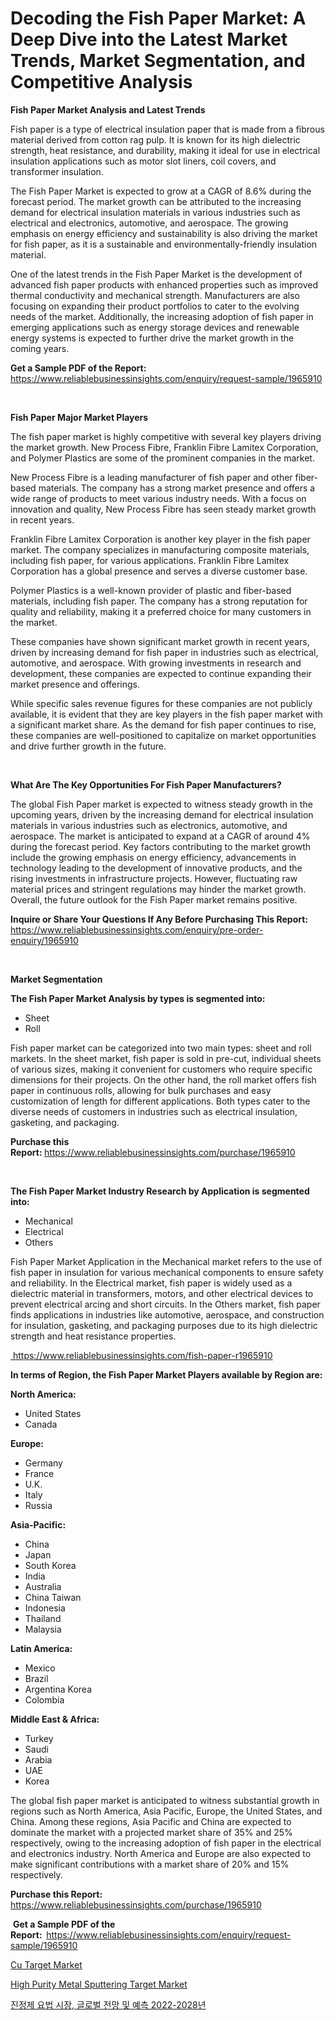 <p><h1>Decoding the Fish Paper Market: A Deep Dive into the Latest Market Trends, Market Segmentation, and Competitive Analysis</h1></p><p><strong>Fish Paper Market Analysis and Latest Trends</strong></p>
<p><p>Fish paper is a type of electrical insulation paper that is made from a fibrous material derived from cotton rag pulp. It is known for its high dielectric strength, heat resistance, and durability, making it ideal for use in electrical insulation applications such as motor slot liners, coil covers, and transformer insulation.</p><p>The Fish Paper Market is expected to grow at a CAGR of 8.6% during the forecast period. The market growth can be attributed to the increasing demand for electrical insulation materials in various industries such as electrical and electronics, automotive, and aerospace. The growing emphasis on energy efficiency and sustainability is also driving the market for fish paper, as it is a sustainable and environmentally-friendly insulation material.</p><p>One of the latest trends in the Fish Paper Market is the development of advanced fish paper products with enhanced properties such as improved thermal conductivity and mechanical strength. Manufacturers are also focusing on expanding their product portfolios to cater to the evolving needs of the market. Additionally, the increasing adoption of fish paper in emerging applications such as energy storage devices and renewable energy systems is expected to further drive the market growth in the coming years.</p></p>
<p><strong>Get a Sample PDF of the Report:&nbsp;</strong> <a href="https://www.reliablebusinessinsights.com/enquiry/request-sample/1965910">https://www.reliablebusinessinsights.com/enquiry/request-sample/1965910</a></p>
<p>&nbsp;</p>
<p><strong>Fish Paper Major Market Players</strong></p>
<p><p>The fish paper market is highly competitive with several key players driving the market growth. New Process Fibre, Franklin Fibre Lamitex Corporation, and Polymer Plastics are some of the prominent companies in the market.</p><p>New Process Fibre is a leading manufacturer of fish paper and other fiber-based materials. The company has a strong market presence and offers a wide range of products to meet various industry needs. With a focus on innovation and quality, New Process Fibre has seen steady market growth in recent years.</p><p>Franklin Fibre Lamitex Corporation is another key player in the fish paper market. The company specializes in manufacturing composite materials, including fish paper, for various applications. Franklin Fibre Lamitex Corporation has a global presence and serves a diverse customer base.</p><p>Polymer Plastics is a well-known provider of plastic and fiber-based materials, including fish paper. The company has a strong reputation for quality and reliability, making it a preferred choice for many customers in the market.</p><p>These companies have shown significant market growth in recent years, driven by increasing demand for fish paper in industries such as electrical, automotive, and aerospace. With growing investments in research and development, these companies are expected to continue expanding their market presence and offerings.</p><p>While specific sales revenue figures for these companies are not publicly available, it is evident that they are key players in the fish paper market with a significant market share. As the demand for fish paper continues to rise, these companies are well-positioned to capitalize on market opportunities and drive further growth in the future.</p></p>
<p>&nbsp;</p>
<p><strong>What Are The Key Opportunities For Fish Paper Manufacturers?</strong></p>
<p><p>The global Fish Paper market is expected to witness steady growth in the upcoming years, driven by the increasing demand for electrical insulation materials in various industries such as electronics, automotive, and aerospace. The market is anticipated to expand at a CAGR of around 4% during the forecast period. Key factors contributing to the market growth include the growing emphasis on energy efficiency, advancements in technology leading to the development of innovative products, and the rising investments in infrastructure projects. However, fluctuating raw material prices and stringent regulations may hinder the market growth. Overall, the future outlook for the Fish Paper market remains positive.</p></p>
<p><strong>Inquire or Share Your Questions If Any Before Purchasing This Report:</strong> <a href="https://www.reliablebusinessinsights.com/enquiry/pre-order-enquiry/1965910">https://www.reliablebusinessinsights.com/enquiry/pre-order-enquiry/1965910</a></p>
<p>&nbsp;</p>
<p><strong>Market Segmentation</strong></p>
<p><strong>The Fish Paper Market Analysis by types is segmented into:</strong></p>
<p><ul><li>Sheet</li><li>Roll</li></ul></p>
<p><p>Fish paper market can be categorized into two main types: sheet and roll markets. In the sheet market, fish paper is sold in pre-cut, individual sheets of various sizes, making it convenient for customers who require specific dimensions for their projects. On the other hand, the roll market offers fish paper in continuous rolls, allowing for bulk purchases and easy customization of length for different applications. Both types cater to the diverse needs of customers in industries such as electrical insulation, gasketing, and packaging.</p></p>
<p><strong>Purchase this Report:&nbsp;</strong><a href="https://www.reliablebusinessinsights.com/purchase/1965910">https://www.reliablebusinessinsights.com/purchase/1965910</a></p>
<p>&nbsp;</p>
<p><strong>The Fish Paper Market Industry Research by Application is segmented into:</strong></p>
<p><ul><li>Mechanical</li><li>Electrical</li><li>Others</li></ul></p>
<p><p>Fish Paper Market Application in the Mechanical market refers to the use of fish paper in insulation for various mechanical components to ensure safety and reliability. In the Electrical market, fish paper is widely used as a dielectric material in transformers, motors, and other electrical devices to prevent electrical arcing and short circuits. In the Others market, fish paper finds applications in industries like automotive, aerospace, and construction for insulation, gasketing, and packaging purposes due to its high dielectric strength and heat resistance properties.</p></p>
<p><a href="https://www.reliablebusinessinsights.com/fish-paper-r1965910">&nbsp;https://www.reliablebusinessinsights.com/fish-paper-r1965910</a></p>
<p><strong>In terms of Region, the Fish Paper Market Players available by Region are:</strong></p>
<p>
    <p> <strong> North America: </strong>
        <ul>
            <li>United States</li>
            <li>Canada</li>
        </ul>
        </p> 
    <p> <strong> Europe: </strong>
        <ul>
            <li>Germany</li>
            <li>France</li>
            <li>U.K.</li>
            <li>Italy</li>
            <li>Russia</li>
        </ul>
        </p> 
    <p> <strong> Asia-Pacific: </strong>
        <ul>
            <li>China</li>
            <li>Japan</li>
            <li>South Korea</li>
            <li>India</li>
            <li>Australia</li>
            <li>China Taiwan</li>
            <li>Indonesia</li>
            <li>Thailand</li>
            <li>Malaysia</li>
        </ul>
        </p> 
    <p> <strong> Latin America: </strong>
        <ul>
            <li>Mexico</li>
            <li>Brazil</li>
            <li>Argentina Korea</li>
            <li>Colombia</li>
        </ul>
        </p> 
    <p> <strong> Middle East & Africa: </strong>
        <ul>
            <li>Turkey</li>
            <li>Saudi</li>
            <li>Arabia</li>
            <li>UAE</li>
            <li>Korea</li>
        </ul>
    </p>
    </p>
<p><p>The global fish paper market is anticipated to witness substantial growth in regions such as North America, Asia Pacific, Europe, the United States, and China. Among these regions, Asia Pacific and China are expected to dominate the market with a projected market share of 35% and 25% respectively, owing to the increasing adoption of fish paper in the electrical and electronics industry. North America and Europe are also expected to make significant contributions with a market share of 20% and 15% respectively.</p></p>
<p><strong>Purchase this Report: </strong><a href="https://www.reliablebusinessinsights.com/purchase/1965910">https://www.reliablebusinessinsights.com/purchase/1965910</a></p>
<p>&nbsp;<strong>Get a Sample PDF of the Report:&nbsp;&nbsp;</strong><a href="https://www.reliablebusinessinsights.com/enquiry/request-sample/1965910">https://www.reliablebusinessinsights.com/enquiry/request-sample/1965910</a></p>
<p><strong></strong></p>
<p><p><a href="https://github.com/susanjprice2023/Market-Research-Report-List-2/blob/main/cu-target-market.md">Cu Target Market</a></p><p><a href="https://github.com/globismark/Market-Research-Report-List-4/blob/main/high-purity-metal-sputtering-target-market.md">High Purity Metal Sputtering Target Market</a></p><p><a href="https://github.com/AnthonyWratten/Market-Research-Report-List-1/blob/main/8765089131160.md">진정제 요법 시장, 글로벌 전망 및 예측 2022-2028년</a></p></p>